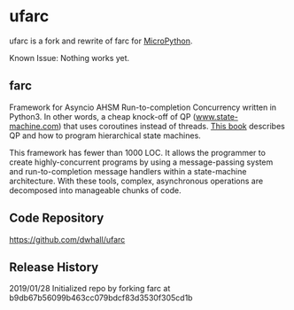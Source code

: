 # ufarc

ufarc is a fork and rewrite of farc for [MicroPython](http://micropython.org).

Known Issue: Nothing works yet.

## farc

Framework for Asyncio AHSM Run-to-completion Concurrency written in Python3.
In other words, a cheap knock-off of QP (www.state-machine.com)
that uses coroutines instead of threads.
[This book](https://newcontinuum.dl.sourceforge.net/project/qpc/doc/PSiCC2.pdf)
describes QP and how to program hierarchical state machines.

This framework has fewer than 1000 LOC.  It allows the programmer to create highly-concurrent
programs by using a message-passing system and run-to-completion message handlers
within a state-machine architecture.  With these tools, complex, asynchronous operations
are decomposed into manageable chunks of code.


## Code Repository

https://github.com/dwhall/ufarc


## Release History

2019/01/28  Initialized repo by forking farc at b9db67b56099b463cc079bdcf83d3530f305cd1b
